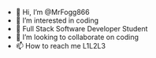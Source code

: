 - 👋 Hi, I’m @MrFogg866
- 👀 I’m interested in coding
- 🌱 Full Stack Software Developer Student
- 💞️ I’m looking to collaborate on coding
- 📫 How to reach me L1L2L3

<!---
MrFogg866/MrFogg866 is a ✨ special ✨ repository because its `README.md` (this file) appears on your GitHub profile.
You can click the Preview link to take a look at your changes.
--->
